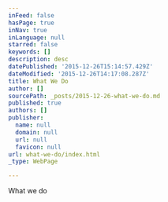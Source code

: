 ```yaml
---
inFeed: false
hasPage: true
inNav: true
inLanguage: null
starred: false
keywords: []
description: desc
datePublished: '2015-12-26T15:14:57.429Z'
dateModified: '2015-12-26T14:17:08.287Z'
title: What We Do
author: []
sourcePath: _posts/2015-12-26-what-we-do.md
published: true
authors: []
publisher:
  name: null
  domain: null
  url: null
  favicon: null
url: what-we-do/index.html
_type: WebPage

---
```

What we do
